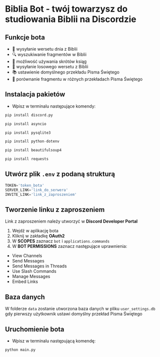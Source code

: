 # Biblia Bot - twój towarzysz do studiowania Biblii na Discordzie

## Funkcje bota

* 📅 wysyłanie wersetu dnia z Biblii
* 🔍 wyszukiwanie fragmentów w Biblii
* 📖 możliwość używania skrótów ksiąg
* 🎲 wysyłanie losowego wersetu z Biblii
* 📚 ustawienie domyślnego przekładu Pisma Świętego
* 📑 porównanie fragmentu w różnych przekładach Pisma Świętego

## Instalacja pakietów

* Wpisz w terminalu następujące komendy:

``` python
pip install discord.py
```

``` python
pip install asyncio
```

``` python
pip install pysqlite3
```

``` python
pip install python-dotenv
```

``` python
pip install beautifulsoup4
```

``` python
pip install requests
```

## Utwórz plik `.env` z podaną strukturą

``` python
TOKEN='token_bota'
SERVER_LINK='link_do_serwera'
INVITE_LINK='link_z_zaproszeniem'
```
## Tworzenie linku z zaproszeniem

Link z zaproszeniem należy utworzyć w **Discord Developer Portal**
1. Wejdź w aplikację bota
2. Kliknij w zakładkę **OAuth2**
3. W **SCOPES** zaznacz `bot` i `applications.commands`
4. W **BOT PERMISSIONS** zaznacz następujące uprawnienia:
* View Channels
* Send Messages
* Send Messages in Threads
* Use Slash Commands
* Manage Messages
* Embed Links

## Baza danych

W folderze `data` zostanie utworzona baza danych w pliku `user_settings.db` gdy pierwszy użytkownik ustawi domyślny przekład Pisma Świętego

## Uruchomienie bota

* Wpisz w terminalu następującą komendę:

``` python
python main.py
```
